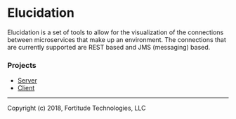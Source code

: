 # Elucidation
Elucidation is a set of tools to allow for the visualization of the connections between microservices that make up an 
environment.  The connections that are currently supported are REST based and JMS (messaging) based.
### Projects
* [Server](elucidation-server/README.md)
* [Client](elucidation-client/README.md)

---
Copyright (c) 2018, Fortitude Technologies, LLC
